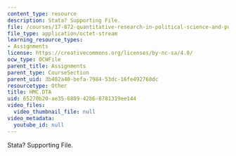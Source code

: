 ```yaml
---
content_type: resource
description: Stata? Supporting File.
file: /courses/17-872-quantitative-research-in-political-science-and-public-policy-spring-2004/65270b20ae35688942b68781319ee144_HMC.DTA
file_type: application/octet-stream
learning_resource_types:
- Assignments
license: https://creativecommons.org/licenses/by-nc-sa/4.0/
ocw_type: OCWFile
parent_title: Assignments
parent_type: CourseSection
parent_uid: 3b402a40-befa-7984-53dc-16fe492768dc
resourcetype: Other
title: HMC.DTA
uid: 65270b20-ae35-6889-42b6-8781319ee144
video_files:
  video_thumbnail_file: null
video_metadata:
  youtube_id: null
---
```

Stata? Supporting File.